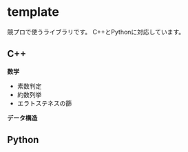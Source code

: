 # template

競プロで使うライブラリです。
C++とPythonに対応しています。

## C++
**数学**
- 素数判定
- 約数列挙
- エラトステネスの篩

**データ構造**

## Python
